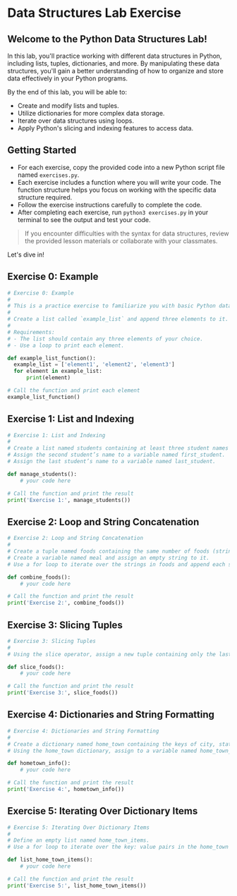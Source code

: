 <h1>
  <span class="headline">Data Structures Lab</span>
  <span class="subhead">Exercise</span>
</h1>

## Welcome to the Python Data Structures Lab!

In this lab, you'll practice working with different data structures in Python, including lists, tuples, dictionaries, and more. By manipulating these data structures, you'll gain a better understanding of how to organize and store data effectively in your Python programs.

By the end of this lab, you will be able to:

- Create and modify lists and tuples.
- Utilize dictionaries for more complex data storage.
- Iterate over data structures using loops.
- Apply Python's slicing and indexing features to access data.

## Getting Started

- For each exercise, copy the provided code into a new Python script file named `exercises.py`.
- Each exercise includes a function where you will write your code. The function structure helps you focus on working with the specific data structure required.
- Follow the exercise instructions carefully to complete the code.
- After completing each exercise, run `python3 exercises.py` in your terminal to see the output and test your code.

> If you encounter difficulties with the syntax for data structures, review the provided lesson materials or collaborate with your classmates.

Let's dive in!

## Exercise 0: Example

```python
# Exercise 0: Example
#
# This is a practice exercise to familiarize you with basic Python data structures.
#
# Create a list called `example_list` and append three elements to it. Print each element using a loop.
#
# Requirements:
# - The list should contain any three elements of your choice.
# - Use a loop to print each element.

def example_list_function():
  example_list = ['element1', 'element2', 'element3']
  for element in example_list:
      print(element)

# Call the function and print each element
example_list_function()
```

## Exercise 1: List and Indexing

```python
# Exercise 1: List and Indexing
#
# Create a list named students containing at least three student names (strings).
# Assign the second student’s name to a variable named first_student.
# Assign the last student’s name to a variable named last_student.

def manage_students():
    # your code here

# Call the function and print the result
print('Exercise 1:', manage_students())
```

## Exercise 2: Loop and String Concatenation

```python
# Exercise 2: Loop and String Concatenation
#
# Create a tuple named foods containing the same number of foods (strings) as there are names in the students list.
# Create a variable named meal and assign an empty string to it.
# Use a for loop to iterate over the strings in foods and append each string to meal.

def combine_foods():
    # your code here

# Call the function and print the result
print('Exercise 2:', combine_foods())
```

## Exercise 3: Slicing Tuples

```python
# Exercise 3: Slicing Tuples
#
# Using the slice operator, assign a new tuple containing only the last two food strings in the foods to a variable named last_two_foods.

def slice_foods():
    # your code here

# Call the function and print the result
print('Exercise 3:', slice_foods())
```

## Exercise 4: Dictionaries and String Formatting

```python
# Exercise 4: Dictionaries and String Formatting
#
# Create a dictionary named home_town containing the keys of city, state, and population.
# Using the home_town dictionary, assign to a variable named home_town_message a string with this format: “I was born in <city>, <state> - population of <population>”

def hometown_info():
    # your code here

# Call the function and print the result
print('Exercise 4:', hometown_info())
```

## Exercise 5: Iterating Over Dictionary Items

```python
# Exercise 5: Iterating Over Dictionary Items
#
# Define an empty list named home_town_items.
# Use a for loop to iterate over the key: value pairs in the home_town dictionary and append a string with the following format to home_town_items: "<key> = <value>"

def list_home_town_items():
    # your code here

# Call the function and print the result
print('Exercise 5:', list_home_town_items())
```
